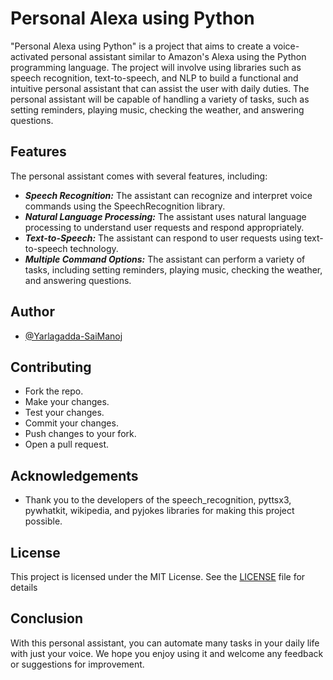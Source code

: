 
# Personal Alexa using Python

"Personal Alexa using Python" is a project that aims to create a voice-activated personal assistant similar to Amazon's Alexa using the Python programming language. The project will involve using libraries such as speech recognition, text-to-speech, and NLP to build a functional and intuitive personal assistant that can assist the user with daily duties. The personal assistant will be capable of handling a variety of tasks, such as setting reminders, playing music, checking the weather, and answering questions.

## Features

 The personal assistant comes with several features, including:

- ***Speech Recognition:*** The assistant can recognize and interpret voice commands using the SpeechRecognition library.
- ***Natural Language Processing:*** The assistant uses natural language processing to understand user requests and respond appropriately.
- ***Text-to-Speech:*** The assistant can respond to user requests using text-to-speech technology.
- ***Multiple Command Options:*** The assistant can perform a variety of tasks, including setting reminders, playing music, checking the weather, and answering questions.


## Author

- [@Yarlagadda-SaiManoj](https://github.com/Yarlagadda-saimanoj)


## Contributing

* Fork the repo.
* Make your changes.
* Test your changes.
* Commit your changes.
* Push changes to your fork.
* Open a pull request.


## Acknowledgements

 - Thank you to the developers of the speech_recognition, pyttsx3, pywhatkit, wikipedia, and pyjokes libraries for making this project possible.

## License

This project is licensed under the MIT License. See the [LICENSE](https://github.com/Yarlagadda-saimanoj/Personal-Alexa-using-Python/blob/main/LICENSe) file for details


## Conclusion

With this personal assistant, you can automate many tasks in your daily life with just your voice. We hope you enjoy using it and welcome any feedback or suggestions for improvement.
